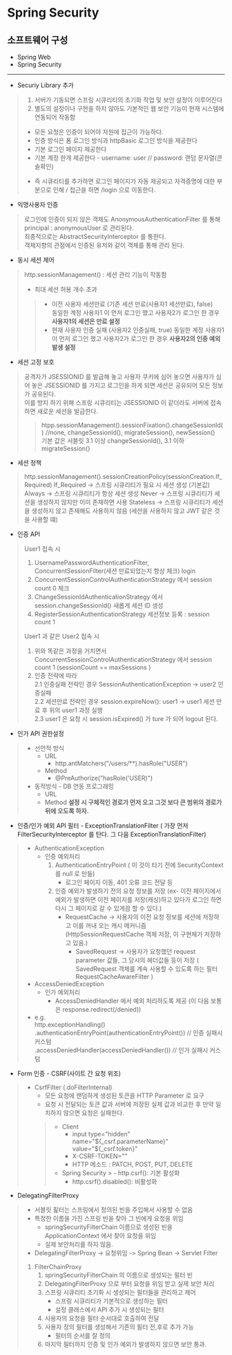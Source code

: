 # Spring Security

## 소프트웨어 구성
- Spring Web
- Spring Security
- - -

- Securiy Library 추가
> 1. 서버가 기동되면 스프링 시큐리티의 초기화 작업 및 보안 설정이 이루어진다
> 2. 별도의 설정이나 구현을 하지 않아도 기본적인 웹 보안 기능이 현재 시스템에 연동되어 작동함
>   - 모든 요청은 인증이 되어야 자원에 접근이 가능하다.
>   - 인증 방식은 폼 로그인 방식과 httpBasic 로그인 방식을 제공한다
>   - 기본 로그인 페이지 제공한다
>   - 기본 계정 한개 제공한다 - username: user // password: 랜덤 문자열(콘솔확인)  
> * 즉 시큐리티를 추가하면 로그인 페이지가 자동 제공되고 자격증명에 대한 부분으로 인해 / 접근을 하면 /login 으로 이동한다.

- 익명사용자 인증
> 로그인에 인증이 되지 않은 객체도 AnonymousAuthenticationFilter 를 통해 principal : anonymousUser 로 관리된다.  
> 최종적으로는 AbstractSecurityInterceptor 를 통한다.   
> 객체지향의 관점에서 인증된 유저와 같이 객체를 통해 관리 된다.  

- 동시 세션 제어
> http.sessionManagement() : 세션 관리 기능이 작동함
> - 최대 세션 허용 개수 초과    
> > - 이전 사용자 세션만료 (기존 세션 만료(사용자1 세션만료), false)  
> > 동일한 계정 사용자1 이 먼저 로그인 했고 사용자2가 로그인 한 경우 **사용자1의 세션은 만료 설정**
> > - 현재 사용자 인증 실패 (사용자2 인증실패, true)
> > 동일한 계정 사용자1 이 먼저 로그인 했고 사용자2가 로그인 한 경우 **사용자2의 인증 예외 발생 설정**

- 세션 고정 보호
> 공격자가 JSESSIONID 를 발급해 놓고 사용자 쿠키에 심어 놓으면 사용자가 심어 놓은 JSESSIONID 를 가지고 
> 로그인을 하게 되면 세션은 공유되어 모든 정보가 공유된다.   
> 이를 방지 하기 위해 스프링 시큐리티는 JSESSIONID 이 같더라도 서버에 접속하면 새로운 세션을 발급한다.
> > htpp.sessionManagement().sessionFixation().changeSessionId() //none, changeSessionId(), migrateSession(), newSession()   
> > 기본 값은 서블릿 3.1 이상 changeSessionId(), 3.1 이하 migrateSession()

- 세션 정책
> http.sessionManagement().sessionCreationPolicy(sessionCreation.If_Required)
> If_Required -> 스프링 시큐리티가 필요 시 세션 생성 (기본값)
> Always      -> 스프링 시큐리티가 항상 세션 생성
> Never       -> 스프링 시큐리티가 세션을 생성하지 않지만 이미 존재하면 사용
> Stateless   -> 스프링 시큐리티가 세션을 생성하지 않고 존재해도 사용하지 않음 (세션을 사용하지 않고 JWT 같은 것을 사용할 떄)

- 인증 API
> User1 접속 시 
> 1. UsernamePasswordAuthenticationFilter, ConcurrentSessionFilter(세션 만료되었는지 항상 체크)  login
> 2. ConcurrentSessionControlAuthenticationStrategy 에서 session count 0 체크
> 3. ChangeSessionIdAuthenticationStrategy 에서 session.changeSessionId() 새롭게 세션 ID 생성
> 4. RegisterSessionAuthenticationStrategy 세션정보 등록 : session count 1    
>
> User1 과 같은 User2 접속 시 
> 1. 위와 똑같은 과정을 거치면서 ConcurrentSessionControlAuthenticationStrategy 에서 session count 1 (sessionCount == maxSessions )
> 2. 인증 전략에 따라  
> 2.1 인증실패 전략인 경우 SessionAuthenticationException -> user2 인증실패  
> 2.2 세션만료 전략인 경우 session.expireNow(): user1 -> user1 세션 만료 후 위의 user1 과정 실행   
> 2.3 user1 은 요청 시 session.isExpired() 가 ture 가 되어 logout 된다.

- 인가 API 권한설정
> - 선언적 방식
>   * URL   
>      - http.antMatchers("/users/**).hasRole("USER")
>   * Method
>      - @PreAuthorize("hasRole('USER)")
> - 동적방식 - DB 연동 프로그래밍
>   - URL
>   - Method
> **설정 시 구체적인 경로가 먼저 오고 그것 보다 큰 범위의 경로가 뒤에 오도록 하자.**

- 인증/인가 예외 API 필터 - ExceptionTranslationFilter ( 가장 먼저 FilterSecurityInterceptor 를 탄다. 그 다음 ExceptionTranslationFilter)
> - AuthenticationException
>   - 인증 예외처리
>       1. AuthenticationEntryPoint ( 이 것이 타기 전에 SecurityContext 를 null 로 만듦)
>           - 로그인 페이지 이동, 401 오류 코드 전달 등
>       2. 인증 예외가 발생하기 전의 요청 정보를 저장 (ex- 이전 페이지에서 예외가 발생하면 이전 페이지를 저장(캐싱)하고 있다가 로그인 하면 다시 그 페이지로 갈 수 있게끔 할 수 있다.)
>           - RequestCache -> 사용자의 이전 요청 정보를 세션에 저장하고 이를 꺼내 오는 캐시 메커니즘 (HttpSessionRequestCache 객체 저장, 이 구현체가 저장하고 있음.)
>               - SavedRequest -> 사용자가 요청했던 request parameter 값들, 그 당시의 헤더값들 등이 저장 ( SavedRequest 객체를 계속 사용할 수 있도록 하는 필터 RequestCacheAwareFilter )
> - AccessDeniedException
>   - 인가 예외처리
>       - AccessDeniedHandler 에서 예외 처리하도록 제공 (이 다음 보통은 response.redirect(/denied))
> - e.g.  
>   http.exceptionHandling()
>       .authenticationEntryPoint(authenticationEntryPoint())   // 인증 실패시 커스텀   
>       .accessDeniedHandler(accessDeniedHandler())             // 인가 실패시 커스텀

- Form 인증 - CSRF(사이트 간 요청 위조)
> - CsrfFilter (.doFilterInternal)
>   - 모든 요청에 랜덤하게 생성된 토큰을 HTTP Parameter 로 요구
>   - 요청 시 전달되는 토큰 값과 서버에 저장된 실제 값과 비교한 후 만약 일치하지 않으면 요청은 실패한다.
>   > - Client
>   >   - input type="hidden" name="${_csrf.parameterName}" value="${_csrf.token}"
>   >   - X-CSRF-TOKEN="" 
>   >   - HTTP 메소드 : PATCH, POST, PUT, DELETE
>   > - Spring Security
    >   - http.csrf(): 기본 활성화
>   >   - http.csrf().disabled(): 비활성화

- DelegatingFilterProxy
>   - 서블릿 핉터는 스프링에서 정의된 빈을 주입해서 사용할 수 없음
>   - 특정한 이름을 가진 스프링 빈을 찾아 그 빈에게 요청을 위임
>       - springSecurityFilterChain 이름으로 생성된 빈을 ApplicationContext 에서 찾아 요청을 위임
>       - 실제 보안처리를 하지 않음.
>   - DelegatingFilterProxy -> 요청위임 -> Spring Bean -> Servlet Filter
>   1. FilterChainProxy  
>       1. springSecurityFilterChain 의 이름으로 생성되는 필터 빈
>       2. DelegatingFilterProxy 으로 부터 요청을 위임 받고 실제 보안 처리
>       3. 스프링 시큐리티 초기화 시 생성되는 필터들을 관리하고 제어
>           - 스프링 시큐리티가 기본적으로 생성하는 필터
>           - 설정 클래스에서 API 추가 시 생성되는 필터
>       4. 사용자의 요청을 필터 순서대로 호출하여 전달
>       5. 사용자 정의 필터를 생성해서 기존의 필터 전,후로 추가 가능
>           - 필터의 순서를 잘 정의
>       6. 마지막 필터까지 인증 및 인가 예외가 발생하지 않으면 보안 통과.